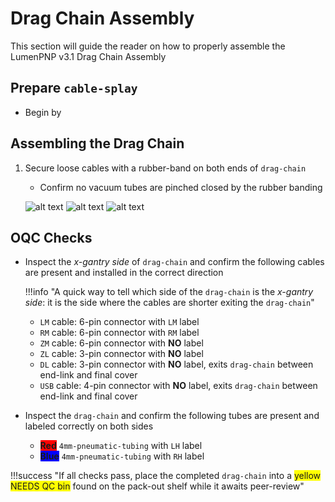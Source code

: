 # Drag Chain Assembly #

This section will guide the reader on how to properly assemble the LumenPNP v3.1 Drag Chain Assembly

## Prepare `cable-splay` ##

* Begin by

## Assembling the Drag Chain ##

 1. Secure loose cables with a rubber-band on both ends of `drag-chain`
	* Confirm no vacuum tubes are pinched closed by the rubber banding

	![alt text](img/IMG_65.JPG)
	![alt text](img/IMG_66.JPG)
	![alt text](img/IMG_67.JPG)


## OQC Checks ##

* Inspect the *x-gantry side* of `drag-chain` and confirm the following cables are present and installed in the correct direction

	!!!info "A quick way to tell which side of the `drag-chain` is the *x-gantry side*: it is the side where the cables are shorter exiting the `drag-chain`"

	*  `LM` cable: 6-pin connector with `LM` label
	*  `RM` cable: 6-pin connector with `RM` label
	*  `ZM` cable: 6-pin connector with **NO** label
	*  `ZL` cable: 3-pin connector with **NO** label
	*  	`DL` cable: 3-pin connector with **NO** label, exits `drag-chain` between end-link and final cover
	*  	`USB` cable: 4-pin connector with **NO** label, exits `drag-chain` between end-link and final cover

* Inspect the `drag-chain` and confirm the following tubes are present and labeled correctly on both sides
	*  	<span style="background-color:red">**Red**</span> `4mm-pneumatic-tubing` with `LH` label
	*  	<span style="background-color:blue">**Blue**</span> `4mm-pneumatic-tubing` with `RH` label

!!!success "If all checks pass, place the completed `drag-chain` into a <span style="background-color:yellow"> yellow NEEDS QC bin</span> found on the pack-out shelf while it awaits peer-review"
